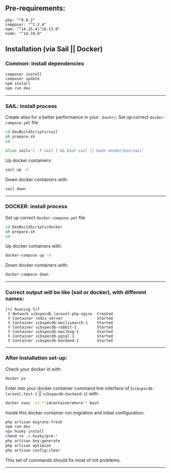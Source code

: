 ## **Pre-requirements:** 

```
php: "^8.0.2"
composer: "^2.2.4"
npm: "^14.15.4|^16.13.0"
node: "^14.18.0"
```

## **Installation** (via Sail || Docker)

### **Common**: install dependencies 
```bash
composer install
composer update
npm install 
npm run dev
```
---

### **SAIL**: install process 

Create alias for a better performance in your `.bashrc`:
Set up correct `docker-compose.yml` file
```bash 
cd DevBuildScripts/sail
sh prepare.sh
cd -
```

```bash
alias sail='[ -f sail ] && bash sail || bash vendor/bin/sail'
```
Up docker containers:
```bash
sail up -d
```
Down docker containers with: 
```bash
sail down
```

---

### **DOCKER**: install process
Set up correct `docker-compose.yml` file
```bash 
cd DevBuildScripts/docker
sh prepare.sh
cd -
```
Up docker containers with:
```bash
docker-compose up -d
```

Down docker containers with: 
```bash
docker-compose down
```
---

### **Correct output** will be like (sail or docker), with different names: 
```
[+] Running 7/7
 ⠿ Network vibspecdb_laravel-php-nginx  Created
 ⠿ Container redis_server               Started
 ⠿ Container vibspecdb-meilisearch-1    Started
 ⠿ Container vibspecdb-rabbit-1         Started
 ⠿ Container vibspecdb-mailhog-1        Started
 ⠿ Container vibspecdb-pgsql-1          Started
 ⠿ Container vibspecdb-backend-1        Started
 ```

---

### **After installation** set-up:
Check your docker id with: 
```bash
docker ps
```

Enter into your docker container command line interface of (`vibspecdb-laravel.test-1` || `vibspecdb-backend-1`) with: 
```bash
docker exec -it **idcontainerahere** bash
```

Inside this docker container run migration and initial configuration: 
```bash
php artisan migrate:fresh
npm run dev
npx husky install
chmod +x ./.husky/pre-*
php artisan key:generate
php artisan optimize
php artisan config:clear
```
This set of commands should fix most of init problems.

---






